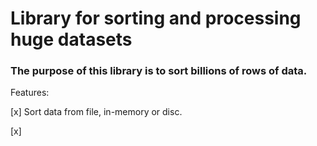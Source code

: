 # Library for sorting and processing huge datasets

### The purpose of this library is to sort billions of rows of data. 

Features: 

[x] Sort data from file, in-memory or disc.

[x]   